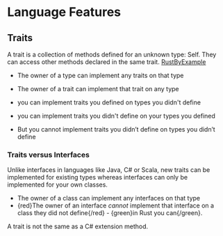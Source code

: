 # Language Features

## Traits

A trait is a collection of methods defined for an unknown type: Self.
They can access other methods declared in the same trait.
[RustByExample](https://doc.rust-lang.org/rust-by-example/trait.html#traits)

- The owner of a type can implement any traits on that type
- The owner of a trait can implement that trait on any type

- you can implement traits you defined on types you didn't define
- you can implement traits you didn't define on your types you defined
- But you cannot implement traits you didn’t define on types you didn’t define

### Traits versus Interfaces

Unlike interfaces in languages like Java, C# or Scala, new traits
can be implemented for existing types whereas interfaces can only
be implemented for your own classes.

- The owner of a class can implement any interfaces on that type
- {red}The owner of an interface *cannot* implement that
interface on a class they did not define{/red} - {green}in Rust you can{/green}.

A trait is not the same as a C# extension method.
